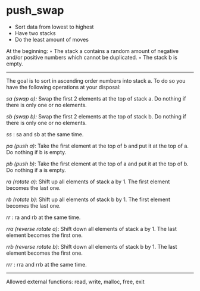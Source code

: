 # push_swap

- Sort data from lowest to highest
- Have two stacks
- Do the least amount of moves

At the beginning:
◦ The stack a contains a random amount of negative and/or positive numbers
which cannot be duplicated.
◦ The stack b is empty.

---

The goal is to sort in ascending order numbers into stack a.
To do so you have the following operations at your disposal:

*sa (swap a):* Swap the first 2 elements at the top of stack a.
Do nothing if there is only one or no elements.

*sb (swap b):* Swap the first 2 elements at the top of stack b.
Do nothing if there is only one or no elements.

*ss* : sa and sb at the same time.

*pa (push a)*: Take the first element at the top of b and put it at the top of a.
Do nothing if b is empty.

*pb (push b)*: Take the first element at the top of a and put it at the top of b.
Do nothing if a is empty.

*ra (rotate a)*: Shift up all elements of stack a by 1.
The first element becomes the last one.

*rb (rotate b)*: Shift up all elements of stack b by 1.
The first element becomes the last one.

*rr* : ra and rb at the same time.

*rra (reverse rotate a)*: Shift down all elements of stack a by 1.
The last element becomes the first one.

*rrb (reverse rotate b)*: Shift down all elements of stack b by 1.
The last element becomes the first one.

*rrr* : rra and rrb at the same time.

---

Allowed external functions:
read, write, malloc, free, exit
